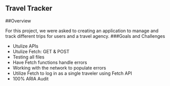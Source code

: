 
## Travel Tracker

##Overview

For this project, we were asked to creating an application to manage and track different trips for users and a travel agency.
###Goals and Challenges 
* Utulize APIs
* Utulize Fetch: GET & POST 
* Testing all files
* Have Fetch functions handle errors
* Working with the network to populate errors
* Utilize Fetch to log in as a single traveler using Fetch API
* 100% ARIA Audit


